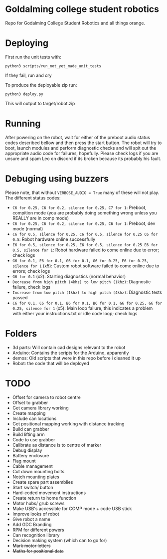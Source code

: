 # Goldalming college student robotics
Repo for Godalming College Student Robotics and all things orange.

# Deploying
First run the unit tests with:
```
python3 scripts/run_not_yet_made_unit_tests
```
If they fail, run and cry

To produce the deployable zip run:
```
python3 deploy.py
```

This will output to target/robot.zip

# Running
After powering on the robot, wait for either of the preboot audio status codes described bellow and then press the start button. The robot will try to boot, launch modules and perform diagnostic checks and will spit out the appropriate audio code for failures, hopefully. Please check logs if you are unsure and spam Leo on discord if its broken because its probably his fault.

# Debuging using buzzers
Please note, that without `VERBOSE_AUDIO = True` many of these will not play. 
The different status codes:
- `C6 for 0.25, C6 for 0.2, silence for 0.25, C7 for 1`: Preboot, compition mode (you are probably doing something wrong unless you REALLY are in comp mode)
- `C6 for 0.25, C6 for 0.2, silence for 0.25, C6 for 1`: Preboot, dev mode (normal)
- `C6 for 0.5, silence for 0.25, C6 for 0.5, silence for 0.25 C6 for 0.5`: Robot hardware online successfully 
- `E6 for 0.5, silence for 0.25, E6 for 0.5, silence for 0.25 E6 for 0.5, silence for 1`: Robot hardware failed to come online due to error; check logs
- `G6 for 0.1, E6 for 0.1, G6 for 0.1, G6 for 0.25, E6 for 0.25, silence for 1` (x5): Custom robot software failed to come online due to errors; check logs 
- `G6 for 0.1` (x2): Starting diagnostics (normal behavior)
- `Decrease from high pitch (4khz) to low pitch (1khz)`: Diagnostic failure, check logs
- `Increase from low pitch (1khz) to high pitch (4khz)`: Diagnostic tests passed
- `C6 for 0.1, C6 for 0.1, B6 for 0.1, B6 for 0.1, G6 for 0.25, G6 for 0.25, silence for 1` (x5): Main loop failure, this indicates a problem with either your instructions.txt or idle code loop; check logs

# Folders
- 3d parts: Will contain cad designs relevant to the robot
- Arduino: Contains the scripts for the Arduino, apparently
- demos: Old scripts that were in this repo before i cleaned it up
- Robot: the code that will be deployed
# TODO
- Offset for camera to robot centre
- Offset to grabber
- Get camera library working
- Create mapping
- Include can locations
- Get positional mapping working with distance tracking
- Build can grabber
- Build lifting arm
- Code to use grabber
- Calibrate as distance is to centre of marker
- Debug display
- Battery enclosure
- Flag mount
- Cable management
- Cut down mounting bolts
- Notch mounting plates
- Create spare part assemblies
- Start switch/ button
- Hard-coded movement instructions
- Create return to home function
- Motor hubs/ grub screws
- Make USB's accessible for COMP mode + code USB stick
- Improve looks of robot
- Give robot a name
- Add GDC Branding
- RPM for different powers
- Can recognition library 
- Decision making system (which can to go for)
- ~~Mark motor letters~~
- ~~Maths for positional data~~